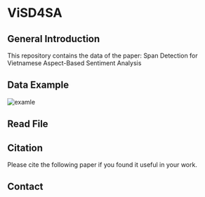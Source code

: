 # ViSD4SA
## General Introduction
This repository contains the data of the paper: Span Detection for Vietnamese Aspect-Based Sentiment Analysis
## Data Example
![examle](https://github.com/kimkim00/UIT-ViSD4SA/blob/main/example.png)
## Read File

## Citation
Please cite the following paper if you found it useful in your work.

## Contact
